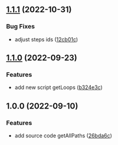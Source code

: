 ## [1.1.1](https://github.com/flow-build/test-core/compare/v1.1.0...v1.1.1) (2022-10-31)


### Bug Fixes

* adjust steps ids ([12cb01c](https://github.com/flow-build/test-core/commit/12cb01c1e344e80a1801088b9f154b15bca8f008))

## [1.1.0](https://github.com/flow-build/test-core/compare/v1.0.0...v1.1.0) (2022-09-23)


### Features

* add new script getLoops ([b324e3c](https://github.com/flow-build/test-core/commit/b324e3c6c7a95cd8b98f543ef200b071ef0b88ea))

## 1.0.0 (2022-09-10)


### Features

* add source code getAllPaths ([26bda6c](https://github.com/flow-build/test-core/commit/26bda6c3f34dfd6a27f1667ee8a1da4144bcc1d7))
